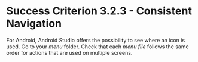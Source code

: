# Success Criterion 3.2.3 - Consistent Navigation

For Android, Android Studio offers the possibility to see where an icon is used. Go to your *menu* folder. Check that each _menu file_ follows the same order for actions that are used on multiple screens.
